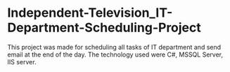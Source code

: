 # Independent-Television_IT-Department-Scheduling-Project
This project was made for scheduling all tasks of IT department and send email at the end of the day. The technology used were C#, MSSQL Server, IIS server.
